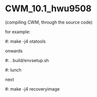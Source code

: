 CWM_10.1_hwu9508
================
(compiling CWM, through the source code) 

  for example:
  
  #: make -j4 otatools
  
  onwards 
  
  #: . build/envsetup.sh
  
  #: lunch
  
  next
  
  #: make -j4 recoveryimage
  
  
  
